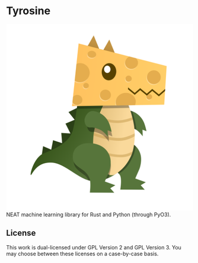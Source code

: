 # Tyrosine
![Tyrosine Mascot](assets/mascot.png?raw=true "Tyrosine")
NEAT machine learning library for Rust and Python (through PyO3).

## License
This work is dual-licensed under GPL Version 2 and GPL Version 3. You may choose between these licenses on a case-by-case basis.

